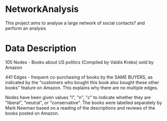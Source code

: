 # NetworkAnalysis
This project aims to analyse a large network of social contacts? and perform an analysis

# Data Description 
105 Nodes - Books about US politics (Compiled by Valdis Krebs) sold by Amazon 

441 Edges - frequent co-purchasing of books by the SAME BUYERS, as indicated by the "customers who bought this book also bought these other books" feature on Amazon. This explains why there are no multiple edges.

Nodes have been given values "l", "n", "c" to indicate whether they are "liberal", "neutral", or "conservative".  The books were labelled separately by Mark Newman based on a reading of the descriptions and reviews of the books posted on Amazon.
